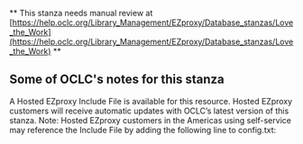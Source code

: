 ** This stanza needs manual review at [https://help.oclc.org/Library_Management/EZproxy/Database_stanzas/Love_the_Work](https://help.oclc.org/Library_Management/EZproxy/Database_stanzas/Love_the_Work) **

## Some of OCLC's notes for this stanza

A Hosted EZproxy Include File is available for this resource. Hosted EZproxy customers will receive automatic updates with OCLC&rsquo;s latest version of this stanza. Note: Hosted EZproxy customers in the Americas using self-service may reference the Include File by adding the following line to config.txt:

&nbsp;

&nbsp;
